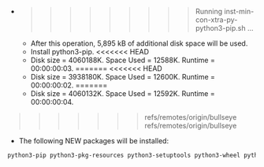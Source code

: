 * >>>>>>>>> Running inst-min-con-xtra-py-python3-pip.sh ...
  * After this operation, 5,895 kB of additional disk space will be used.
  * Install python3-pip.
<<<<<<< HEAD
  * Disk size = 4060188K. Space Used = 12588K. Runtime = 00:00:00:03.
=======
<<<<<<< HEAD
  * Disk size = 3938180K. Space Used = 12600K. Runtime = 00:00:00:02.
=======
  * Disk size = 4060132K. Space Used = 12592K. Runtime = 00:00:00:04.
>>>>>>> refs/remotes/origin/bullseye
>>>>>>> refs/remotes/origin/bullseye
  * The following NEW packages will be installed:
  ```bash
python3-pip python3-pkg-resources python3-setuptools python3-wheel python-pip-whl
  ```
